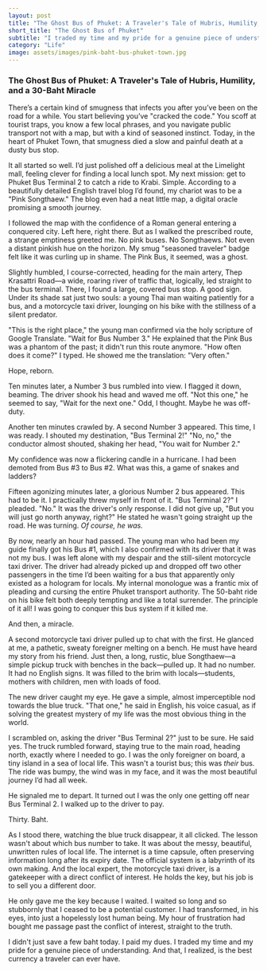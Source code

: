 ```yaml
---
layout: post
title: "The Ghost Bus of Phuket: A Traveler's Tale of Hubris, Humility, and a 30-Baht Miracle"
short_title: "The Ghost Bus of Phuket"
subtitle: "I traded my time and my pride for a genuine piece of understanding."
category: "Life"
image: assets/images/pink-baht-bus-phuket-town.jpg
---
```


### **The Ghost Bus of Phuket: A Traveler's Tale of Hubris, Humility, and a 30-Baht Miracle**

There’s a certain kind of smugness that infects you after you’ve been on the road for a while. You start believing you’ve "cracked the code." You scoff at tourist traps, you know a few local phrases, and you navigate public transport not with a map, but with a kind of seasoned instinct. Today, in the heart of Phuket Town, that smugness died a slow and painful death at a dusty bus stop.

It all started so well. I’d just polished off a delicious meal at the Limelight mall, feeling clever for finding a local lunch spot. My next mission: get to Phuket Bus Terminal 2 to catch a ride to Krabi. Simple. According to a beautifully detailed English travel blog I’d found, my chariot was to be a "Pink Songthaew." The blog even had a neat little map, a digital oracle promising a smooth journey.

I followed the map with the confidence of a Roman general entering a conquered city. Left here, right there. But as I walked the prescribed route, a strange emptiness greeted me. No pink buses. No Songthaews. Not even a distant pinkish hue on the horizon. My smug "seasoned traveler" badge felt like it was curling up in shame. The Pink Bus, it seemed, was a ghost.

Slightly humbled, I course-corrected, heading for the main artery, Thep Krasattri Road—a wide, roaring river of traffic that, logically, led straight to the bus terminal. There, I found a large, covered bus stop. A good sign. Under its shade sat just two souls: a young Thai man waiting patiently for a bus, and a motorcycle taxi driver, lounging on his bike with the stillness of a silent predator.

"This is the right place," the young man confirmed via the holy scripture of Google Translate. "Wait for Bus Number 3." He explained that the Pink Bus was a phantom of the past; it didn't run this route anymore. "How often does it come?" I typed. He showed me the translation: "Very often."

Hope, reborn.

Ten minutes later, a Number 3 bus rumbled into view. I flagged it down, beaming. The driver shook his head and waved me off. "Not this one," he seemed to say, "Wait for the next one." Odd, I thought. Maybe he was off-duty.

Another ten minutes crawled by. A second Number 3 appeared. This time, I was ready. I shouted my destination, "Bus Terminal 2!" "No, no," the conductor almost shouted, shaking her head, "You wait for Number 2."

My confidence was now a flickering candle in a hurricane. I had been demoted from Bus #3 to Bus #2. What was this, a game of snakes and ladders?

Fifteen agonizing minutes later, a glorious Number 2 bus appeared. This had to be it. I practically threw myself in front of it. "Bus Terminal 2?" I pleaded. "No." It was the driver's only response. I did not give up, "But you will just go north anyway, right?" He stated he wasn't going straight up the road. He was turning. *Of course, he was.*

By now, nearly an hour had passed. The young man who had been my guide finally got his Bus #1, which I also confirmed with its driver that it was not my bus. I was left alone with my despair and the still-silent motorcycle taxi driver. The driver had already picked up and dropped off two other passengers in the time I’d been waiting for a bus that apparently only existed as a hologram for locals. My internal monologue was a frantic mix of pleading and cursing the entire Phuket transport authority. The 50-baht ride on his bike felt both deeply tempting and like a total surrender. The principle of it all! I was going to conquer this bus system if it killed me.

And then, a miracle.

A second motorcycle taxi driver pulled up to chat with the first. He glanced at me, a pathetic, sweaty foreigner melting on a bench. He must have heard my story from his friend. Just then, a long, rustic, blue Songthaew—a simple pickup truck with benches in the back—pulled up. It had no number. It had no English signs. It was filled to the brim with locals—students, mothers with children, men with loads of food.

The new driver caught my eye. He gave a simple, almost imperceptible nod towards the blue truck. "That one," he said in English, his voice casual, as if solving the greatest mystery of my life was the most obvious thing in the world.

I scrambled on, asking the driver "Bus Terminal 2?" just to be sure. He said yes. The truck rumbled forward, staying true to the main road, heading north, exactly where I needed to go. I was the only foreigner on board, a tiny island in a sea of local life. This wasn't a tourist bus; this was *their* bus. The ride was bumpy, the wind was in my face, and it was the most beautiful journey I’d had all week.

He signaled me to depart. It turned out I was the only one getting off near Bus Terminal 2. I walked up to the driver to pay. 

Thirty. Baht.

As I stood there, watching the blue truck disappear, it all clicked. The lesson wasn't about which bus number to take. It was about the messy, beautiful, unwritten rules of local life. The internet is a time capsule, often preserving information long after its expiry date. The official system is a labyrinth of its own making. And the local expert, the motorcycle taxi driver, is a gatekeeper with a direct conflict of interest. He holds the key, but his job is to sell you a different door.

He only gave me the key because I waited. I waited so long and so stubbornly that I ceased to be a potential customer. I had transformed, in his eyes, into just a hopelessly lost human being. My hour of frustration had bought me passage past the conflict of interest, straight to the truth.

I didn't just save a few baht today. I paid my dues. I traded my time and my pride for a genuine piece of understanding. And that, I realized, is the best currency a traveler can ever have.
